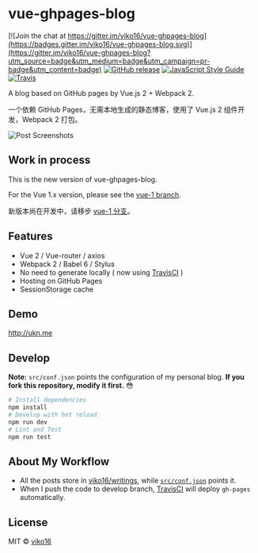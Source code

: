 # vue-ghpages-blog

[![Join the chat at https://gitter.im/viko16/vue-ghpages-blog](https://badges.gitter.im/viko16/vue-ghpages-blog.svg)](https://gitter.im/viko16/vue-ghpages-blog?utm_source=badge&utm_medium=badge&utm_campaign=pr-badge&utm_content=badge)
[![GitHub release](https://img.shields.io/github/release/viko16/vue-ghpages-blog.svg?style=flat)](https://github.com/viko16/vue-ghpages-blog/releases/latest)
[![JavaScript Style Guide](https://img.shields.io/badge/code%20style-standard-brightgreen.svg?style=flat)](http://standardjs.com/)
[![Travis](https://img.shields.io/travis/viko16/vue-ghpages-blog/develop.svg)](https://travis-ci.org/viko16/vue-ghpages-blog)

A blog based on GitHub pages by Vue.js 2 + Webpack 2.

一个依赖 GitHub Pages，无需本地生成的静态博客，使用了 Vue.js 2 组件开发，Webpack 2 打包。

![Post Screenshots](https://cloud.githubusercontent.com/assets/5064777/19349059/a815395c-9183-11e6-97c3-56514acf0f1d.png)

## Work in process

This is the new version of vue-ghpages-blog.

For the Vue 1.x version, please see the [vue-1 branch](https://github.com/viko16/vue-ghpages-blog/tree/vue-1). 

新版本尚在开发中，请移步 [vue-1 分支](https://github.com/viko16/vue-ghpages-blog/tree/vue-1)。

## Features

- Vue 2 / Vue-router / axios
- Webpack 2 / Babel 6 / Stylus
- No need to generate locally ( now using [TravisCI](https://travis-ci.org) )
- Hosting on GitHub Pages
- SessionStorage cache

## Demo

http://ukn.me

## Develop

**Note:** `src/conf.json` points the configuration of my personal blog. **If you fork this repository, modify it first.**  😳

```bash
# Install dependencies
npm install
# Develop with hot reload
npm run dev
# Lint and Test
npm run test
```

## About My Workflow
- All the posts store in [viko16/writings](https://github.com/viko16/writings), while [`src/conf.json`](src/conf.json) points it.
- When I push the code to develop branch, [TravisCI](.travis.yml) will deploy `gh-pages` automatically.

## License

MIT © [viko16](https://github.com/viko16)
